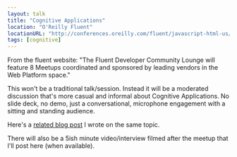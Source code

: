 ```yaml
---
layout: talk
title: "Cognitive Applications"
location: "O'Reilly Fluent"
locationURL: "http://conferences.oreilly.com/fluent/javascript-html-us/public/content/web-dev-theater"
tags: [cognitive]
---
```


From the fluent website: "The Fluent Developer Community Lounge will feature
8 Meetups coordinated and sponsored by leading vendors in the Web Platform
space."

This won't be a traditional talk/session. Instead it will be a moderated
discussion that's more casual and informal about Cognitive Applications. No
slide deck, no demo, just a conversational, microphone engagement with a
sitting and standing audience.

Here's a [related blog post](/cognitive-applications) I wrote on the same topic.

There will also be a 5ish minute video/interview filmed after the meetup that
I'll post here (when available).
